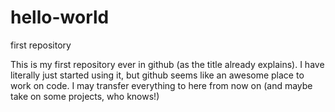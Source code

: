 # hello-world
first repository

This is my first repository ever in github (as the title already explains). I have literally just started using it, but github seems like an awesome place to work on code. I may transfer everything to here from now on (and maybe take on some projects, who knows!)
